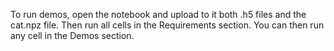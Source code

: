 To run demos, open the notebook and upload to it both .h5 files and the cat.npz file. Then run all cells in the Requirements section. You can then run any cell in the Demos section.
